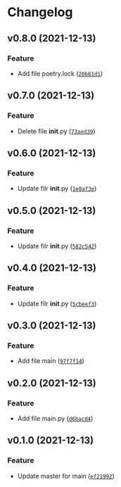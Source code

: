 # Changelog

<!--next-version-placeholder-->

## v0.8.0 (2021-12-13)
### Feature
* Add file poetry.lock ([`20b81d1`](https://github.com/Maxstyll/cafe-com-dados/commit/20b81d13cf60f7b512df792ef14307ebbd114347))

## v0.7.0 (2021-12-13)
### Feature
* Delete file __init__.py ([`73aed39`](https://github.com/Maxstyll/cafe-com-dados/commit/73aed39e69b107fbb8f3177281009823dc948100))

## v0.6.0 (2021-12-13)
### Feature
* Update filr __init__.py ([`1e8af3e`](https://github.com/Maxstyll/cafe-com-dados/commit/1e8af3e30c84f80b35e86339fa7f7e9617585884))

## v0.5.0 (2021-12-13)
### Feature
* Update filr __init__.py ([`582c542`](https://github.com/Maxstyll/cafe-com-dados/commit/582c542086f351bd95717d10e3ac7d58eca8c7db))

## v0.4.0 (2021-12-13)
### Feature
* Update filr __init__.py ([`5cbeef3`](https://github.com/Maxstyll/cafe-com-dados/commit/5cbeef31942954d8749cc7e43cd89f0cfb0aa550))

## v0.3.0 (2021-12-13)
### Feature
* Add file main ([`97f7f14`](https://github.com/Maxstyll/cafe-com-dados/commit/97f7f1443a0437c7d3629d454509e6950f24e759))

## v0.2.0 (2021-12-13)
### Feature
* Add file main.py ([`d6bacd4`](https://github.com/Maxstyll/cafe-com-dados/commit/d6bacd4aa0698efad755ec05ac929bbd03884b6e))

## v0.1.0 (2021-12-13)
### Feature
* Update master for main ([`ef21992`](https://github.com/Maxstyll/cafe-com-dados/commit/ef21992b59e5dffd7b0d4cca0e7373961ec1b62a))
